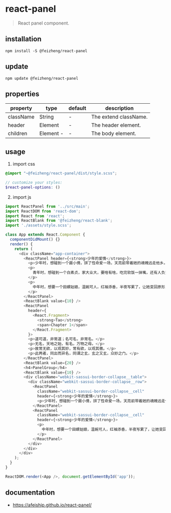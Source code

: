 # react-panel
> React panel component.

## installation
```shell
npm install -S @feizheng/react-panel
```

## update
```shell
npm update @feizheng/react-panel
```

## properties
| property  | type      | default | description           |
| --------- | --------- | ------- | --------------------- |
| className | String    | -       | The extend className. |
| header    | Element   | -       | The header element.   |
| children  | Element - | -       | The body element.     |

## usage
1. import css
  ```scss
  @import "~@feizheng/react-panel/dist/style.scss";

  // customize your styles:
  $react-panel-options: ()
  ```
2. import js
  ```js
  import ReactPanel from '../src/main';
  import ReactDOM from 'react-dom';
  import React from 'react';
  import ReactBlank from '@feizheng/react-blank';
  import './assets/style.scss';

  class App extends React.Component {
    componentDidMount() {}
    render() {
      return (
        <div className="app-container">
          <ReactPanel header={<strong>少年的爱情</strong>}>
            <p>少年时，想碰到一个聂小倩，拼了性命爱一场，天亮前带着她的魂魄远走他乡。</p>
            <p>
              青年时，想碰到一个白素贞，家大业大，要啥有啥，吃完软饭一抹嘴，还有人负责把她关进雷峰塔。
            </p>
            <p>
              中年时，想要一个田螺姑娘，温婉可人，红袖添香，半夜写累了，让她变回原形，加干辣椒、花椒、姜、蒜片爆炒，淋入香油，起锅装盘。
            </p>
          </ReactPanel>
          <ReactBlank value={10} />
          <ReactPanel
            header={
              <React.Fragment>
                <strong>Tao</strong>
                <span>Chapter 1</span>
              </React.Fragment>
            }>
            <p>道可道，非常道；名可名，非常名。</p>
            <p>无名，天地之始，有名，万物之母。</p>
            <p>故常无欲，以观其妙，常有欲，以观其徼。</p>
            <p>此两者，同出而异名，同谓之玄，玄之又玄，众妙之门。</p>
          </ReactPanel>
          <ReactBlank value={20} />
          <h4>PanelGroup</h4>
          <ReactBlank value={10} />
          <div className="webkit-sassui-border-collapse__table">
            <div className="webkit-sassui-border-collapse__row">
              <ReactPanel
                className="webkit-sassui-border-collapse__cell"
                header={<strong>少年的爱情</strong>}>
                <p>少年时，想碰到一个聂小倩，拼了性命爱一场，天亮前带着她的魂魄远走他乡。</p>
              </ReactPanel>
              <ReactPanel
                className="webkit-sassui-border-collapse__cell"
                header={<strong>少年的爱情</strong>}>
                <p>
                  中年时，想要一个田螺姑娘，温婉可人，红袖添香，半夜写累了，让她变回原形，加干辣椒、花椒、姜、蒜片爆炒，淋入香油，起锅装盘。
                </p>
              </ReactPanel>
            </div>
          </div>
        </div>
      );
    }
  }

  ReactDOM.render(<App />, document.getElementById('app'));
  ```

## documentation
- https://afeiship.github.io/react-panel/
